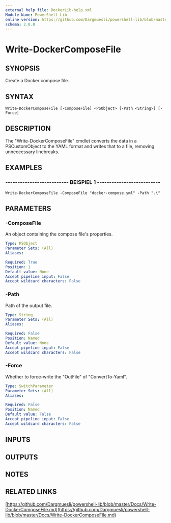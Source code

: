 ```yaml
---
external help file: DockerLib-help.xml
Module Name: PowerShell-Lib
online version: https://github.com/Dargmuesli/powershell-lib/blob/master/Docs/Write-DockerComposeFile.md
schema: 2.0.0
---
```


# Write-DockerComposeFile

## SYNOPSIS
Create a Docker compose file.

## SYNTAX

```
Write-DockerComposeFile [-ComposeFile] <PSObject> [-Path <String>] [-Force]
```

## DESCRIPTION
The "Write-DockerComposeFile" cmdlet converts the data in a PSCustomObject to the YAML format and writes that to a file, removing unneccessary linebreaks.

## EXAMPLES

### -------------------------- BEISPIEL 1 --------------------------
```
Write-DockerComposeFile -ComposeFile "docker-compose.yml" -Path ".\"
```

## PARAMETERS

### -ComposeFile
An object containing the compose file's properties.

```yaml
Type: PSObject
Parameter Sets: (All)
Aliases: 

Required: True
Position: 1
Default value: None
Accept pipeline input: False
Accept wildcard characters: False
```

### -Path
Path of the output file.

```yaml
Type: String
Parameter Sets: (All)
Aliases: 

Required: False
Position: Named
Default value: None
Accept pipeline input: False
Accept wildcard characters: False
```

### -Force
Whether to force-write the "OutFile" of "ConvertTo-Yaml".

```yaml
Type: SwitchParameter
Parameter Sets: (All)
Aliases: 

Required: False
Position: Named
Default value: False
Accept pipeline input: False
Accept wildcard characters: False
```

## INPUTS

## OUTPUTS

## NOTES

## RELATED LINKS

[https://github.com/Dargmuesli/powershell-lib/blob/master/Docs/Write-DockerComposeFile.md](https://github.com/Dargmuesli/powershell-lib/blob/master/Docs/Write-DockerComposeFile.md)

